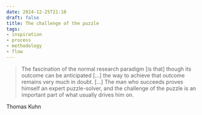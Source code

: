 ```yaml
---
date: 2024-12-25T21:10
draft: false
title: The challenge of the puzzle
tags:
- inspiration
- process
- methodology
- flow
---
```


> The fascination of the normal research paradigm [is that] though its outcome can be anticipated […] the way to achieve that outcome remains very much in doubt. […] The man who succeeds proves himself an expert puzzle-solver, and the challenge of the puzzle is an important part of what usually drives him on.

Thomas Kuhn